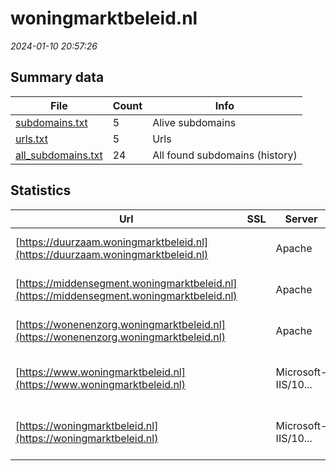# woningmarktbeleid.nl
*2024-01-10 20:57:26*
## Summary data
| File       | Count | Info |
|------------|-------|------|
|[subdomains.txt](/data/woningmarktbeleid.nl/subdomains.txt)|5|Alive subdomains|
|[urls.txt](/data/woningmarktbeleid.nl/urls.txt)|5|Urls|
|[all_subdomains.txt](/data/woningmarktbeleid.nl/all_subdomains.txt)|24|All found subdomains (history)|
## Statistics
| Url | SSL | Server | Cookie | HSTS | CSP | XFO | XXP | RP | Tech |Title |
|------------|-------|------|------|------|------|------|------|------|------|------|
|[https://duurzaam.woningmarktbeleid.nl](https://duurzaam.woningmarktbeleid.nl)| |Apache| | | | | | :white_check_mark: |Apache HTTP Server|404 Not Found|
|[https://middensegment.woningmarktbeleid.nl](https://middensegment.woningmarktbeleid.nl)| |Apache| | | | | | :white_check_mark: |Apache HTTP Server|404 Not Found|
|[https://wonenenzorg.woningmarktbeleid.nl](https://wonenenzorg.woningmarktbeleid.nl)| |Apache| | | | | | :white_check_mark: |Apache HTTP Server|404 Not Found|
|[https://www.woningmarktbeleid.nl](https://www.woningmarktbeleid.nl)| |Microsoft-IIS/10...| |:white_check_mark: |:warning: | :white_check_mark: | :white_check_mark: | :white_check_mark: |HSTS IIS:10.0 Windows Server|Document Moved|
|[https://woningmarktbeleid.nl](https://woningmarktbeleid.nl)| |Microsoft-IIS/10...| |:white_check_mark: |:warning: | :white_check_mark: | :white_check_mark: | :white_check_mark: |HSTS IIS:10.0 Windows Server|Document Moved|
